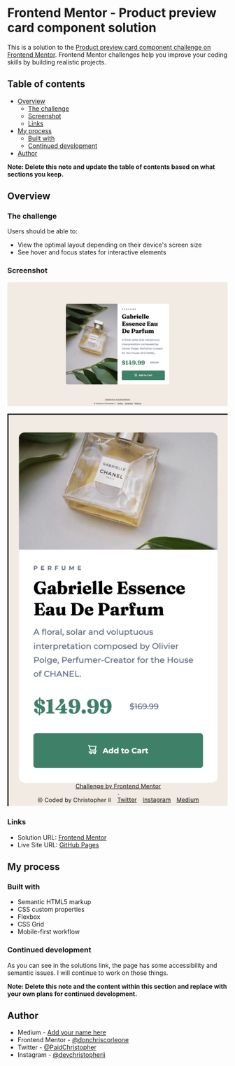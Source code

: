 # Frontend Mentor - Product preview card component solution

This is a solution to the [Product preview card component challenge on Frontend Mentor](https://www.frontendmentor.io/challenges/product-preview-card-component-GO7UmttRfa). Frontend Mentor challenges help you improve your coding skills by building realistic projects. 

## Table of contents

- [Overview](#overview)
  - [The challenge](#the-challenge)
  - [Screenshot](#screenshot)
  - [Links](#links)
- [My process](#my-process)
  - [Built with](#built-with)
  - [Continued development](#continued-development)
- [Author](#author)

**Note: Delete this note and update the table of contents based on what sections you keep.**

## Overview

### The challenge

Users should be able to:

- View the optimal layout depending on their device's screen size
- See hover and focus states for interactive elements

### Screenshot

![Desktop (1440px)](./screenshots/Desktop.png)

![Mobile (375px)](./screenshots/Mobile.png)


### Links

- Solution URL: [Frontend Mentor](https://www.frontendmentor.io/solutions/mobile-first-approach-using-plain-css-only-pyrHnBstB2)
- Live Site URL: [GitHub Pages](https://donchriscorleone.github.io/product-preview-card-component-solution2/index.html)

## My process

### Built with

- Semantic HTML5 markup
- CSS custom properties
- Flexbox
- CSS Grid
- Mobile-first workflow


### Continued development

As you can see in the solutions link, the page has some accessibility and semantic issues. I will continue to work on those things.

**Note: Delete this note and the content within this section and replace with your own plans for continued development.**


## Author

- Medium - [Add your name here](https://medium.com/@christopherii_)
- Frontend Mentor - [@donchriscorleone](https://www.frontendmentor.io/profile/yourusername)
- Twitter - [@PaidChristopher](https://www.instagram.com/devchristopherii)
- Instagram - [@devchristopherii](https://www.twitter.com/PaidChristopher)
